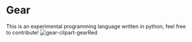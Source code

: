 # Gear
This is an experimental programming language written in python, feel free to contribute!
![gear-clipart-gearRed](https://user-images.githubusercontent.com/110215582/193159848-c5d3671d-6fd1-4af7-8581-69b351df6210.png)

